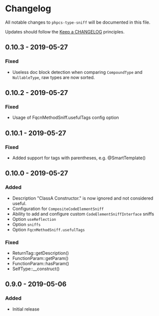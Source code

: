 # Changelog

All notable changes to `phpcs-type-sniff` will be documented in this file.

Updates should follow the [Keep a CHANGELOG](http://keepachangelog.com/) principles.

## 0.10.3 - 2019-05-27

### Fixed
- Useless doc block detection when comparing `CompoundType` and `NullableType`, raw types are now sorted.

## 0.10.2 - 2019-05-27

### Fixed
- Usage of FqcnMethodSniff.usefulTags config option

## 0.10.1 - 2019-05-27

### Fixed
- Added support for tags with parentheses, e.g. @SmartTemplate()

## 0.10.0 - 2019-05-27

### Added
- Description "ClassA Constructor." is now ignored and not considered useful.
- Configuration for `CompositeCodeElementSniff`
- Ability to add and configure custom `CodeElementSniffInterface` sniffs
- Option `useReflection`
- Option `sniffs`
- Option `FqcnMethodSniff.usefulTags`

### Fixed
- ReturnTag::getDescription()
- FunctionParam::getParam()
- FunctionParam::hasParam()
- SelfType::__construct()

## 0.9.0 - 2019-05-06

### Added
- Initial release
